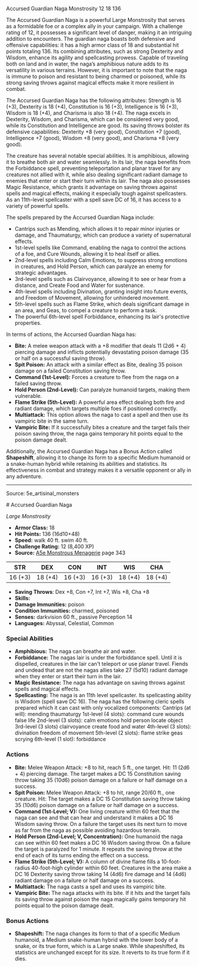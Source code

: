 <MonsterName/>Accursed Guardian Naga</MonsterName>
<CreatureType/>Monstrosity</CreatureType>
<CR/>12</CR>
<AC/>18</AC>
<HP/>136</HP>
<summary>The Accursed Guardian Naga is a powerful Large Monstrosity that serves as a formidable foe or a complex ally in your campaign. With a challenge rating of 12, it possesses a significant level of danger, making it an intriguing addition to encounters. The guardian naga boasts both defensive and offensive capabilities: it has a high armor class of 18 and substantial hit points totaling 136. Its combining attributes, such as strong Dexterity and Wisdom, enhance its agility and spellcasting prowess. Capable of traveling both on land and in water, the naga’s amphibious nature adds to its versatility in various terrains. However, it is important to note that the naga is immune to poison and resistant to being charmed or poisoned, while its strong saving throws against magical effects make it more resilient in combat. </summary>

<detail>

The Accursed Guardian Naga has the following attributes: Strength is 16 (+3), Dexterity is 18 (+4), Constitution is 16 (+3), Intelligence is 16 (+3), Wisdom is 18 (+4), and Charisma is also 18 (+4). The naga excels in Dexterity, Wisdom, and Charisma, which can be considered very good, while its Constitution and Intelligence are good. Its saving throws bolster its defensive capabilities: Dexterity +8 (very good), Constitution +7 (good), Intelligence +7 (good), Wisdom +8 (very good), and Charisma +8 (very good).

The creature has several notable special abilities. It is amphibious, allowing it to breathe both air and water seamlessly. In its lair, the naga benefits from the Forbiddance spell, preventing teleportation and planar travel for any creatures not allied with it, while also dealing significant radiant damage to enemies that enter or start their turn within its lair. The naga also possesses Magic Resistance, which grants it advantage on saving throws against spells and magical effects, making it especially tough against spellcasters. As an 11th-level spellcaster with a spell save DC of 16, it has access to a variety of powerful spells. 

The spells prepared by the Accursed Guardian Naga include:

- Cantrips such as Mending, which allows it to repair minor injuries or damage, and Thaumaturgy, which can produce a variety of supernatural effects.
- 1st-level spells like Command, enabling the naga to control the actions of a foe, and Cure Wounds, allowing it to heal itself or allies.
- 2nd-level spells including Calm Emotions, to suppress strong emotions in creatures, and Hold Person, which can paralyze an enemy for strategic advantages.
- 3rd-level spells such as Clairvoyance, allowing it to see or hear from a distance, and Create Food and Water for sustenance.
- 4th-level spells including Divination, granting insight into future events, and Freedom of Movement, allowing for unhindered movement.
- 5th-level spells such as Flame Strike, which deals significant damage in an area, and Geas, to compel a creature to perform a task.
- The powerful 6th-level spell Forbiddance, enhancing its lair's protective properties.

In terms of actions, the Accursed Guardian Naga has:

- **Bite:** A melee weapon attack with a +8 modifier that deals 11 (2d6 + 4) piercing damage and inflicts potentially devastating poison damage (35 or half on a successful saving throw).
- **Spit Poison:** An attack with a similar effect as Bite, dealing 35 poison damage on a failed Constitution saving throw.
- **Command (1st-Level):** Forces a creature to flee from the naga on a failed saving throw.
- **Hold Person (2nd-Level):** Can paralyze humanoid targets, making them vulnerable.
- **Flame Strike (5th-Level):** A powerful area effect dealing both fire and radiant damage, which targets multiple foes if positioned correctly.
- **Multiattack:** This option allows the naga to cast a spell and then use its vampiric bite in the same turn.
- **Vampiric Bite:** If it successfully bites a creature and the target fails their poison saving throw, the naga gains temporary hit points equal to the poison damage dealt.

Additionally, the Accursed Guardian Naga has a Bonus Action called **Shapeshift**, allowing it to change its form to a specific Medium humanoid or a snake-human hybrid while retaining its abilities and statistics. Its effectiveness in combat and strategy makes it a versatile opponent or ally in any adventure.</detail>



---

Source: 5e_artisinal_monsters

<statblock>
# Accursed Guardian Naga

*Large* *Monstrosity*

- **Armor Class:** 18
- **Hit Points:** 136 (16d10+48)
- **Speed:** walk 40 ft. swim 40 ft.
- **Challenge Rating:** 12 (8,400 XP)
- **Source:** [A5e Monstrous Menagerie](https://enpublishingrpg.com/products/level-up-monstrous-menagerie-a5e) page 343

| STR | DEX | CON | INT | WIS | CHA |
| --- | --- | --- | --- | --- | --- |
| 16 (+3) | 18 (+4) | 16 (+3) | 16 (+3) | 18 (+4) | 18 (+4) |

- **Saving Throws**: Dex +8, Con +7, Int +7, Wis +8, Cha +8
- **Skills:** 
- **Damage Immunities:** poison
- **Condition Immunities:** charmed, poisoned
- **Senses:** darkvision 60 ft., passive Perception 14
- **Languages:** Abyssal, Celestial, Common

### Special Abilities

- **Amphibious:** The naga can breathe air and water.
- **Forbiddance:** The nagas lair is under the forbiddance spell. Until it is dispelled, creatures in the lair can't teleport or use planar travel. Fiends and undead that are not the nagas allies take 27 (5d10) radiant damage when they enter or start their turn in the lair.
- **Magic Resistance:** The naga has advantage on saving throws against spells and magical effects.
- **Spellcasting:** The naga is an 11th level spellcaster. Its spellcasting ability is Wisdom (spell save DC 16). The naga has the following cleric spells prepared
 which it can cast with only vocalized components:
 Cantrips (at will): mending
 thaumaturgy
 1st-level (4 slots): command
 cure wounds
 false life
 2nd-level (3 slots): calm emotions
 hold person
 locate object
 3rd-level (3 slots) clairvoyance
 create food and water
 4th-level (3 slots): divination
 freedom of movement
 5th-level (2 slots): flame strike
 geas
 scrying
 6th-level (1 slot): forbiddance

### Actions

- **Bite:** Melee Weapon Attack: +8 to hit, reach 5 ft., one target. Hit: 11 (2d6 + 4) piercing damage. The target makes a DC 15 Constitution saving throw  taking 35 (10d6) poison damage on a failure or half damage on a success.
- **Spit Poison:** Melee Weapon Attack: +8 to hit, range 20/60 ft., one creature. Hit: The target makes a DC 15 Constitution saving throw  taking 35 (10d6) poison damage on a failure or half damage on a success.
- **Command (1st-Level; V):** One living creature within 60 feet that the naga can see and that can hear and understand it makes a DC 16 Wisdom saving throw. On a failure  the target uses its next turn to move as far from the naga as possible  avoiding hazardous terrain.
- **Hold Person (2nd-Level; V, Concentration):** One humanoid the naga can see within 60 feet makes a DC 16 Wisdom saving throw. On a failure  the target is paralyzed for 1 minute. It repeats the saving throw at the end of each of its turns  ending the effect on a success.
- **Flame Strike (5th-Level; V):** A column of divine flame fills a 10-foot-radius  40-foot-high cylinder within 60 feet. Creatures in the area make a DC 16 Dexterity saving throw  taking 14 (4d6) fire damage and 14 (4d6) radiant damage on a failure or half damage on a success.
- **Multiattack:** The naga casts a spell and uses its vampiric bite.
- **Vampiric Bite:** The naga attacks with its bite. If it hits and the target fails its saving throw against poison  the naga magically gains temporary hit points equal to the poison damage dealt.

### Bonus Actions

- **Shapeshift:** The naga changes its form to that of a specific Medium humanoid, a Medium snake-human hybrid with the lower body of a snake, or its true form, which is a Large snake. While shapeshifted, its statistics are unchanged except for its size. It reverts to its true form if it dies.


</statblock>


